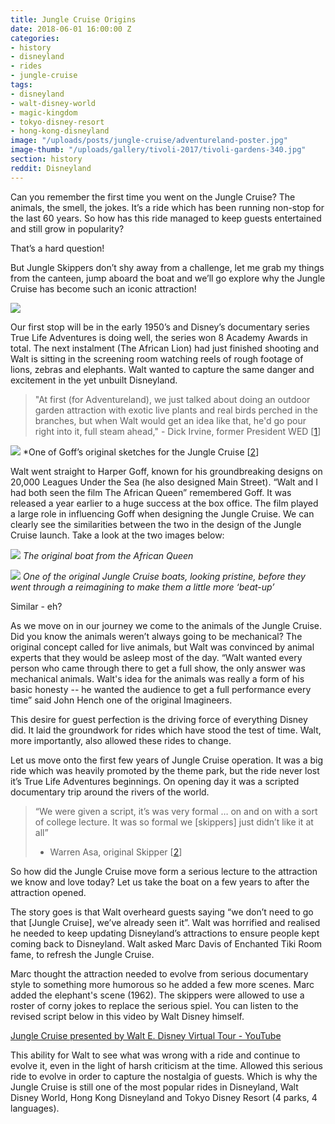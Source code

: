 ```yaml
---
title: Jungle Cruise Origins
date: 2018-06-01 16:00:00 Z
categories:
- history
- disneyland
- rides
- jungle-cruise
tags:
- disneyland
- walt-disney-world
- magic-kingdom
- tokyo-disney-resort
- hong-kong-disneyland
image: "/uploads/posts/jungle-cruise/adventureland-poster.jpg"
image-thumb: "/uploads/gallery/tivoli-2017/tivoli-gardens-340.jpg"
section: history
reddit: Disneyland
---
```


Can you remember the first time you went on the Jungle Cruise? The animals, the smell, the jokes. It’s a ride which has been running non-stop for the last 60 years. So how has this ride managed to keep guests entertained and still grow in popularity?

That’s a hard question!

But Jungle Skippers don’t shy away from a challenge, let me grab my things from the canteen, jump aboard the boat and we’ll go explore why the Jungle Cruise has become such an iconic attraction!

![](&&&SFLOCALFILEPATH&&&FC0AEA1F-CB73-48D1-B456-5819077F0FF0.png)

Our first stop will be in the early 1950’s and Disney’s documentary series True Life Adventures is doing well, the series won 8 Academy Awards in total. The next instalment (The African Lion) had just finished shooting and Walt is sitting in the screening room watching reels of rough footage of lions, zebras and elephants. Walt wanted to capture the same danger and excitement in the yet unbuilt Disneyland.

> "At first (for Adventureland), we just talked about doing an outdoor garden attraction with exotic live plants and real birds perched in the branches, but when Walt would get an idea like that, he'd go pour right into it, full steam ahead," - Dick Irvine, former President WED [[1](http://allears.net/ae/issue743.htm)]  

![](&&&SFLOCALFILEPATH&&&jungle2.jpg)
*One of Goff’s original sketches for the Jungle Cruise [[2](http://disneyandmore.blogspot.co.uk/2010/03/jungle-cruise-original-artwork.html)]

Walt went straight to Harper Goff, known for his groundbreaking designs on 20,000 Leagues Under the Sea (he also designed Main Street). “Walt and I had both seen the film The African Queen” remembered Goff.  It was released a year earlier to a huge success at the box office. The film played a large role in influencing Goff when designing the Jungle Cruise. We can clearly see the similarities between the two in the design of the Jungle Cruise launch. Take a look at the two images below:

![](&&&SFLOCALFILEPATH&&&Screen%20Shot%202018-05-24%20at%2020.21.40.png)
*The original boat from the African Queen*

![](&&&SFLOCALFILEPATH&&&B1EABC17-B1B4-4800-A9D2-80C80FAAB5A0.png)
*One of the original Jungle Cruise boats, looking pristine, before they went through a reimagining to make them a little more ‘beat-up’*

Similar - eh?

As we move on in our journey we come to the animals of the Jungle Cruise.
Did you know the animals weren’t always going to be mechanical? The original concept called for live animals, but Walt was convinced by animal experts that they would be asleep most of the day. “Walt wanted every person who came through there to get a full show, the only answer was mechanical animals. Walt's idea for the animals was really a form of his basic honesty -- he wanted the audience to get a full performance every time” said John Hench one of the original Imagineers.

This desire for guest perfection is the driving force of everything Disney did. It laid the groundwork for rides which have stood the test of time. Walt, more importantly, also allowed these rides to change.

Let us move onto the first few years of Jungle Cruise operation. It was a big ride which was heavily promoted by the theme park, but the ride never lost it’s True Life Adventures beginnings. On opening day it was a scripted documentary trip around the rivers of the world.

> “We were given a script, it’s was very formal … on and on with a sort of college lecture. It was so formal we [skippers] just didn’t like it at all”  
> - Warren Asa, original Skipper [[2](https://www.youtube.com/watch?v=eL922rDi9Jc&app=desktop)]  

So how did the Jungle Cruise move form a serious lecture to the attraction we know and love today? Let us take the boat on a few years to after the attraction opened.

The story goes is that Walt overheard guests saying “we don’t need to go that [Jungle Cruise], we’ve already seen it”. Walt was horrified and realised he needed to keep updating Disneyland’s attractions to ensure people kept coming back to Disneyland. Walt asked Marc Davis of Enchanted Tiki Room fame, to refresh the Jungle Cruise.

Marc thought the attraction needed to evolve from serious documentary style to something more humorous so he added a few more scenes. Marc added the elephant's scene (1962). The skippers were allowed to use a roster of corny jokes to replace the serious spiel. You can listen to the revised script below in this video by Walt Disney himself.

 [Jungle Cruise presented by Walt E. Disney Virtual Tour - YouTube](https://www.youtube.com/watch?v=lzebfv8juRM&app=desktop)

This ability for Walt to see what was wrong with a ride and continue to evolve it, even in the light of harsh criticism at the time. Allowed this serious ride to evolve in order to capture the nostalgia of guests. Which is why the Jungle Cruise is still one of the most popular rides in Disneyland, Walt Disney World, Hong Kong Disneyland and Tokyo Disney Resort (4 parks, 4 languages).